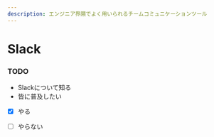 ```yaml
---
description: エンジニア界隈でよく用いられるチームコミュニケーションツール
---
```


# Slack

### TODO

* Slackについて知る
* 皆に普及したい



* [x] やる
* [ ] やらない

